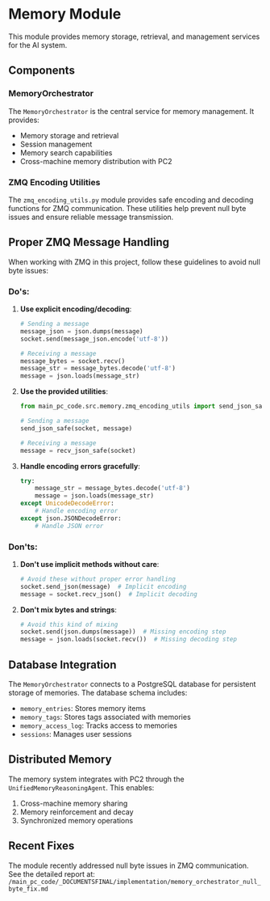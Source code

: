 # Memory Module

This module provides memory storage, retrieval, and management services for the AI system.

## Components

### MemoryOrchestrator

The `MemoryOrchestrator` is the central service for memory management. It provides:

- Memory storage and retrieval
- Session management
- Memory search capabilities 
- Cross-machine memory distribution with PC2

### ZMQ Encoding Utilities

The `zmq_encoding_utils.py` module provides safe encoding and decoding functions for ZMQ communication. These utilities help prevent null byte issues and ensure reliable message transmission.

## Proper ZMQ Message Handling

When working with ZMQ in this project, follow these guidelines to avoid null byte issues:

### Do's:

1. **Use explicit encoding/decoding**:
   ```python
   # Sending a message
   message_json = json.dumps(message)
   socket.send(message_json.encode('utf-8'))
   
   # Receiving a message
   message_bytes = socket.recv()
   message_str = message_bytes.decode('utf-8')
   message = json.loads(message_str)
   ```

2. **Use the provided utilities**:
   ```python
   from main_pc_code.src.memory.zmq_encoding_utils import send_json_safe, recv_json_safe
   
   # Sending a message
   send_json_safe(socket, message)
   
   # Receiving a message
   message = recv_json_safe(socket)
   ```

3. **Handle encoding errors gracefully**:
   ```python
   try:
       message_str = message_bytes.decode('utf-8')
       message = json.loads(message_str)
   except UnicodeDecodeError:
       # Handle encoding error
   except json.JSONDecodeError:
       # Handle JSON error
   ```

### Don'ts:

1. **Don't use implicit methods without care**:
   ```python
   # Avoid these without proper error handling
   socket.send_json(message)  # Implicit encoding
   message = socket.recv_json()  # Implicit decoding
   ```

2. **Don't mix bytes and strings**:
   ```python
   # Avoid this kind of mixing
   socket.send(json.dumps(message))  # Missing encoding step
   message = json.loads(socket.recv())  # Missing decoding step
   ```

## Database Integration

The `MemoryOrchestrator` connects to a PostgreSQL database for persistent storage of memories. The database schema includes:

- `memory_entries`: Stores memory items
- `memory_tags`: Stores tags associated with memories
- `memory_access_log`: Tracks access to memories
- `sessions`: Manages user sessions

## Distributed Memory

The memory system integrates with PC2 through the `UnifiedMemoryReasoningAgent`. This enables:

1. Cross-machine memory sharing
2. Memory reinforcement and decay
3. Synchronized memory operations

## Recent Fixes

The module recently addressed null byte issues in ZMQ communication. See the detailed report at:
`/main_pc_code/_DOCUMENTSFINAL/implementation/memory_orchestrator_null_byte_fix.md` 